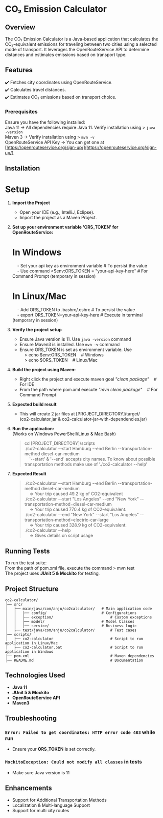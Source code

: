# CO₂ Emission Calculator

## Overview
The CO₂ Emission Calculator is a Java-based application that calculates the CO₂-equivalent emissions for traveling between two cities using a selected mode of transport. It leverages the OpenRouteService API to determine distances and estimates emissions based on transport type.

## Features
✔️ Fetches city coordinates using OpenRouteService.  
✔️ Calculates travel distances.  
✔️ Estimates CO₂ emissions based on transport choice.  

### Prerequisites
Ensure you have the following installed:  
Java 11 → All dependencies require Java 11. Verify installation using > `java -version`  
Maven 3 → Verify installation using > `mvn -v`  
OpenRouteService API Key → You can get one at [https://openrouteservice.org/sign-up/](https://openrouteservice.org/sign-up/)  

## Installation
# Setup
1. **Import the Project**  
	- Open your IDE (e.g., IntelliJ, Eclipse).  
	- Import the project as a Maven Project.  

2. **Set up your environment variable 'ORS_TOKEN' for OpenRouteService:**  
	# In Windows  
	&nbsp;&nbsp;&nbsp;&nbsp;- Set your api key as environment variable 			# To persist the value  
	&nbsp;&nbsp;&nbsp;&nbsp;- Use command >$env:ORS_TOKEN = "your-api-key-here"      				# For Command Prompt (temporary in session)  
	# In Linux/Mac  
	&nbsp;&nbsp;&nbsp;&nbsp;- Add ORS_TOKEN to .bashrc/.cshrc		 			# To persist the value  
	&nbsp;&nbsp;&nbsp;&nbsp;- export ORS_TOKEN=your-api-key-here   				# Execute in terminal  (temporary in session)

3. **Verify the project setup**  
	- Ensure Java version is 11. Use `java -version` command  
	- Ensure Maven3 is installed. Use `mvn -v` command  
	- Ensure ORS_TOKEN is set as environment variable. Use  
	&nbsp;&nbsp;&nbsp;&nbsp;> echo $env:ORS_TOKEN&nbsp;&nbsp;&nbsp;&nbsp;# Windows  
	&nbsp;&nbsp;&nbsp;&nbsp;> echo $ORS_TOKEN&nbsp;&nbsp;&nbsp;&nbsp;# Linux/Mac
  
4. **Build the project using Maven:**  
	- Right click the project and execute maven goal <i>"clean package"</i>&nbsp;&nbsp;&nbsp;&nbsp;# For IDE  
	- From the path where pom.xml execute <i>"mvn clean package"</i>&nbsp;&nbsp;&nbsp;&nbsp;# For Command Prompt  
  
5. **Expected build result**  
	- This will create 2 jar files at [PROJECT_DIRECTORY]/target/  
		(co2-calculator.jar & co2-calculator-jar-with-dependencies.jar)  
	
6. **Run the application:**  
	(Works on Windows PowerShell/Linux & Mac Bash)  
	> cd [PROJECT_DIRECTORY]/scripts  
	> ./co2-calculator --start Hamburg --end Berlin --transportation-method diesel-car-medium    
&nbsp;&nbsp;&nbsp;&nbsp;'--start' & '--end' accepts city names. To know about possible transportation methods make use of './co2-calculator --help' 
7. **Expected Result**  
	> ./co2-calculator --start Hamburg --end Berlin --transportation-method diesel-car-medium  
&nbsp;&nbsp;&nbsp;&nbsp;=> Your trip caused 49.2 kg of CO2-equivalent  
    > ./co2-calculator --start "Los Angeles" --end "New York" --transportation-method=diesel-car-medium  
&nbsp;&nbsp;&nbsp;&nbsp;=> Your trip caused 770.4 kg of CO2-equivalent.  
	> ./co2-calculator --end "New York" --start "Los Angeles" --transportation-method=electric-car-large  
&nbsp;&nbsp;&nbsp;&nbsp;=> Your trip caused 328.9 kg of CO2-equivalent.  
	> ./co2-calculator --help  
&nbsp;&nbsp;&nbsp;&nbsp;=> Gives details on script usage

## Running Tests
To run the test suite:  
From the path of pom.xml file, execute the command > mvn test  
The project uses **JUnit 5 & Mockito** for testing.

## Project Structure
```
co2-calculator/
│── src/
│   ├── main/java/com/anju/co2calculator/  	# Main application code
│   │   ├── config/                      	# Configurations
│   │   ├── exception/                      	# Custom exceptions
│   │   ├── model/                      	# Model Classes
│   │   ├── service/                       	# Business logic
│   ├── test/java/com/anju/co2calculator/   	# Test cases
│── scripts/                                 
│   ├── co2-calculator                      	# Script to run application in Linux/Mac
│   ├── co2-calculator.bat                   	# Script to run application in Windows
│── pom.xml                                 	# Maven dependencies
│── README.md                               	# Documentation
```

## Technologies Used
- **Java 11**
- **JUnit 5 & Mockito**
- **OpenRouteService API**
- **Maven3**


## Troubleshooting
### `Error: Failed to get coordinates: HTTP error code 403` while run
- Ensure your **ORS_TOKEN** is set correctly.

### `MockitoException: Could not modify all classes` in tests
- Make sure Java version is 11

## Enhancements
- Support for Additional Transportation Methods
- Localization & Multi-language Support
- Support for multi city routes
  
  
  
  
  
  
  


